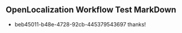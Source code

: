 ## OpenLocalization Workflow Test MarkDown
* beb45011-b48e-4728-92cb-445379543697 thanks!

<!--HONumber=Sep16_HO1-->


